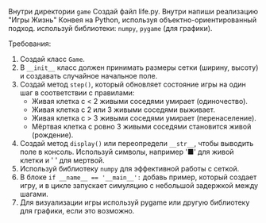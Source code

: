 Внутри директории `game` Создай файл life.py. 
Внутри напиши реализацию "Игры Жизнь" Конвея на Python, используя объектно-ориентированный подход.
используй библиотеки: `numpy`, `pygame` (для графики).


Требования:
1.  Создай класс `Game`.
2.  В `__init__` класс должен принимать размеры сетки (ширину, высоту) и создавать случайное начальное поле.
3.  Создай метод `step()`, который обновляет состояние игры на один шаг в соответствии с правилами:
    - Живая клетка с < 2 живыми соседями умирает (одиночество).
    - Живая клетка с 2 или 3 живыми соседями выживает.
    - Живая клетка с > 3 живыми соседями умирает (перенаселение).
    - Мёртвая клетка с ровно 3 живыми соседями становится живой (рождение).
4.  Создай метод `display()` или переопредели `__str__`, чтобы выводить поле в консоль. Используй символы, например '■' для живой клетки и ' ' для мертвой.
5.  Используй библиотеку `numpy` для эффективной работы с сеткой.
6.  В блоке `if __name__ == '__main__':` добавь пример, который создает игру, и в цикле запускает симуляцию с небольшой задержкой между шагами.
7. Для визуализации игры используй pygame или другую библиотеку для графики, если это возможно.
